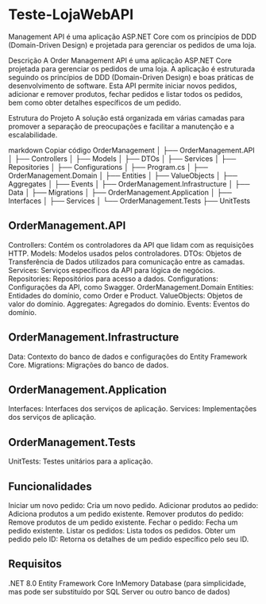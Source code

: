 # Teste-LojaWebAPI
 Management API é uma  aplicação ASP.NET Core com os princípios de DDD (Domain-Driven Design) e projetada para gerenciar os pedidos de uma loja. 


 Descrição
A Order Management API é uma aplicação ASP.NET Core projetada para gerenciar os pedidos de uma loja. A aplicação é estruturada seguindo os princípios de DDD (Domain-Driven Design) e boas práticas de desenvolvimento de software. Esta API permite iniciar novos pedidos, adicionar e remover produtos, fechar pedidos e listar todos os pedidos, bem como obter detalhes específicos de um pedido.

Estrutura do Projeto
A solução está organizada em várias camadas para promover a separação de preocupações e facilitar a manutenção e a escalabilidade.

markdown
Copiar código
OrderManagement
│
├── OrderManagement.API
│   ├── Controllers
│   ├── Models
│   ├── DTOs
│   ├── Services
│   ├── Repositories
│   ├── Configurations
│   ├── Program.cs
│
├── OrderManagement.Domain
│   ├── Entities
│   ├── ValueObjects
│   ├── Aggregates
│   ├── Events
│
├── OrderManagement.Infrastructure
│   ├── Data
│   ├── Migrations
│
├── OrderManagement.Application
│   ├── Interfaces
│   ├── Services
│
└── OrderManagement.Tests
    ├── UnitTests


## OrderManagement.API

Controllers: Contém os controladores da API que lidam com as requisições HTTP.
Models: Modelos usados pelos controladores.
DTOs: Objetos de Transferência de Dados utilizados para comunicação entre as camadas.
Services: Serviços específicos da API para lógica de negócios.
Repositories: Repositórios para acesso a dados.
Configurations: Configurações da API, como Swagger.
OrderManagement.Domain
Entities: Entidades do domínio, como Order e Product.
ValueObjects: Objetos de valor do domínio.
Aggregates: Agregados do domínio.
Events: Eventos do domínio.

## OrderManagement.Infrastructure
Data: Contexto do banco de dados e configurações do Entity Framework Core.
Migrations: Migrações do banco de dados.

## OrderManagement.Application
Interfaces: Interfaces dos serviços de aplicação.
Services: Implementações dos serviços de aplicação.

## OrderManagement.Tests
UnitTests: Testes unitários para a aplicação.

## Funcionalidades

Iniciar um novo pedido: Cria um novo pedido.
Adicionar produtos ao pedido: Adiciona produtos a um pedido existente.
Remover produtos do pedido: Remove produtos de um pedido existente.
Fechar o pedido: Fecha um pedido existente.
Listar os pedidos: Lista todos os pedidos.
Obter um pedido pelo ID: Retorna os detalhes de um pedido específico pelo seu ID.

## Requisitos

.NET 8.0
Entity Framework Core
InMemory Database (para simplicidade, mas pode ser substituído por SQL Server ou outro banco de dados)

